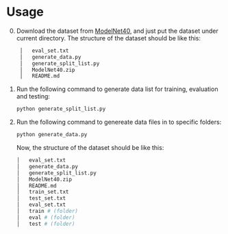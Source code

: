 # Usage

0. Download the dataset from [ModelNet40](https://modelnet.cs.princeton.edu/), and just put the dataset under current directory.
   The structure of the dataset should be like this:

   ``` bash
    │   eval_set.txt
    │   generate_data.py
    │   generate_split_list.py
    │   ModelNet40.zip
    │   README.md
    ```

1. Run the following command to generate data list for training, evaluation and testing:

    ```bash
    python generate_split_list.py
    ```

2. Run the following command to genereate data files in to specific folders:

    ```bash
    python generate_data.py
    ```

    Now, the structure of the dataset should be like this:

    ``` bash
    │   eval_set.txt
    │   generate_data.py
    │   generate_split_list.py
    │   ModelNet40.zip
    │   README.md
    │   train_set.txt
    │   test_set.txt
    │   eval_set.txt
    │   train # (folder)
    │   eval # (folder)
    │   test # (folder)
    ```